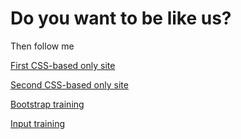 

# Do you want to be like us?
Then follow me

[First CSS-based only site](https://wewannabefree.github.io/homework/ "Lesson 1")


[Second CSS-based only site](https://wewannabefree.github.io/homework_2/ "Lesson 2")


[Bootstrap training](https://wewannabefree.github.io/homework_3/ "Lesson 3")

[Input training](https://wewannabefree.github.io/homework_4/ "Lesson 4") 
